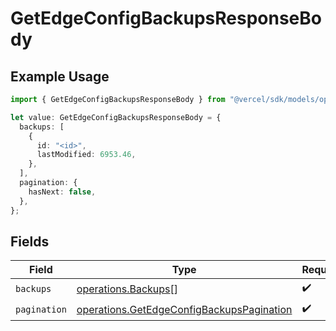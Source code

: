 # GetEdgeConfigBackupsResponseBody

## Example Usage

```typescript
import { GetEdgeConfigBackupsResponseBody } from "@vercel/sdk/models/operations/getedgeconfigbackups.js";

let value: GetEdgeConfigBackupsResponseBody = {
  backups: [
    {
      id: "<id>",
      lastModified: 6953.46,
    },
  ],
  pagination: {
    hasNext: false,
  },
};
```

## Fields

| Field                                                                                                  | Type                                                                                                   | Required                                                                                               | Description                                                                                            |
| ------------------------------------------------------------------------------------------------------ | ------------------------------------------------------------------------------------------------------ | ------------------------------------------------------------------------------------------------------ | ------------------------------------------------------------------------------------------------------ |
| `backups`                                                                                              | [operations.Backups](../../models/operations/backups.md)[]                                             | :heavy_check_mark:                                                                                     | N/A                                                                                                    |
| `pagination`                                                                                           | [operations.GetEdgeConfigBackupsPagination](../../models/operations/getedgeconfigbackupspagination.md) | :heavy_check_mark:                                                                                     | N/A                                                                                                    |